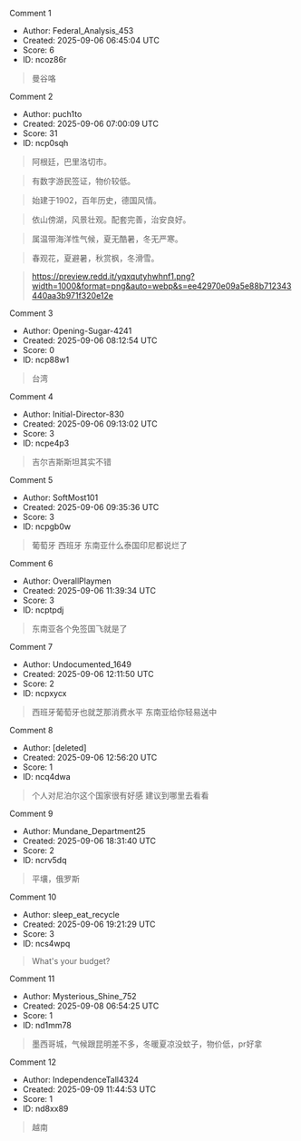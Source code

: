 Comment 1

- Author: Federal_Analysis_453
- Created: 2025-09-06 06:45:04 UTC
- Score: 6
- ID: ncoz86r

> 曼谷咯

Comment 2

- Author: puch1to
- Created: 2025-09-06 07:00:09 UTC
- Score: 31
- ID: ncp0sqh

> 阿根廷，巴里洛切市。

> 有数字游民签证，物价较低。

> 始建于1902，百年历史，德国风情。

> 依山傍湖，风景壮观。配套完善，治安良好。

> 属温带海洋性气候，夏无酷暑，冬无严寒。

> 春观花，夏避暑，秋赏枫，冬滑雪。

> https://preview.redd.it/yqxqutyhwhnf1.png?width=1000&format=png&auto=webp&s=ee42970e09a5e88b712343440aa3b971f320e12e

Comment 3

- Author: Opening-Sugar-4241
- Created: 2025-09-06 08:12:54 UTC
- Score: 0
- ID: ncp88w1

> 台湾

Comment 4

- Author: Initial-Director-830
- Created: 2025-09-06 09:13:02 UTC
- Score: 3
- ID: ncpe4p3

> 吉尔吉斯斯坦其实不错

Comment 5

- Author: SoftMost101
- Created: 2025-09-06 09:35:36 UTC
- Score: 3
- ID: ncpgb0w

> 葡萄牙 西班牙 东南亚什么泰国印尼都说烂了

Comment 6

- Author: OverallPlaymen
- Created: 2025-09-06 11:39:34 UTC
- Score: 3
- ID: ncptpdj

> 东南亚各个免签国飞就是了

Comment 7

- Author: Undocumented_1649
- Created: 2025-09-06 12:11:50 UTC
- Score: 2
- ID: ncpxycx

> 西班牙葡萄牙也就芝那消费水平 东南亚给你轻易送中

Comment 8

- Author: [deleted]
- Created: 2025-09-06 12:56:20 UTC
- Score: 1
- ID: ncq4dwa

> 个人对尼泊尔这个国家很有好感 建议到哪里去看看

Comment 9

- Author: Mundane_Department25
- Created: 2025-09-06 18:31:40 UTC
- Score: 2
- ID: ncrv5dq

> 平壤，俄罗斯

Comment 10

- Author: sleep_eat_recycle
- Created: 2025-09-06 19:21:29 UTC
- Score: 3
- ID: ncs4wpq

> What's your budget?

Comment 11

- Author: Mysterious_Shine_752
- Created: 2025-09-08 06:54:25 UTC
- Score: 1
- ID: nd1mm78

> 墨西哥城，气候跟昆明差不多，冬暖夏凉没蚊子，物价低，pr好拿

Comment 12

- Author: IndependenceTall4324
- Created: 2025-09-09 11:44:53 UTC
- Score: 1
- ID: nd8xx89

> 越南
